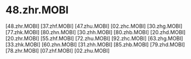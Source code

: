 # 48.zhr.MOBI
[48.zhr.MOBI] [37.zhf.MOBI] [47.zhu.MOBI] [02.zhc.MOBI] [30.zhg.MOBI] [77.zhk.MOBI] [80.zhn.MOBI] [30.zhh.MOBI] [80.zhb.MOBI] [20.zhd.MOBI] [20.zhr.MOBI] [55.zhf.MOBI] [72.zhu.MOBI] [92.zhc.MOBI] [63.zhg.MOBI] [33.zhk.MOBI] [60.zhn.MOBI] [31.zhh.MOBI] [85.zhb.MOBI] [79.zhd.MOBI] [78.zhr.MOBI] [07.zhf.MOBI] [02.zhu.MOBI]
